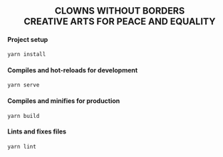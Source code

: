 <h1 align="center" style="font-weight: bold; font-size: 20px;">
  CLOWNS WITHOUT BORDERS<br/>
  CREATIVE ARTS FOR PEACE AND EQUALITY
</h1>

#### Project setup
```
yarn install
```

#### Compiles and hot-reloads for development
```
yarn serve
```

#### Compiles and minifies for production
```
yarn build
```

#### Lints and fixes files
```
yarn lint
```
